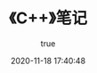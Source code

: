 ---
author: 
  name: elliswatson
  link: https://github.com/elliswatson/vdoingBlog
pageComponent:
  name: Catalogue
  data:
    key: 《C++》笔记
    imgUrl: https://elliswatson.github.io/vdoingBlog/img/cpp_logo.png?s=200&v=4
    description: <a href='https://git-scm.com/book/zh/v2' target='_blank'>Git官网文档</a>的学习笔记，以官方文档为准。
title: 《C++》笔记
date: 2020-11-18 17:40:48
permalink: /note/CPLUS/
article: false
comment: false
editLink: false
---